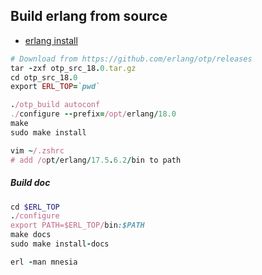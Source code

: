 ## Build erlang from source

* [erlang install](http://www.erlang.org/doc/installation_guide/INSTALL.html)

```ruby
# Download from https://github.com/erlang/otp/releases
tar -zxf otp_src_18.0.tar.gz
cd otp_src_18.0
export ERL_TOP=`pwd`

./otp_build autoconf
./configure --prefix=/opt/erlang/18.0
make
sudo make install

vim ~/.zshrc
# add /opt/erlang/17.5.6.2/bin to path
```

##### Build doc

```ruby
cd $ERL_TOP
./configure
export PATH=$ERL_TOP/bin:$PATH
make docs
sudo make install-docs

erl -man mnesia
```